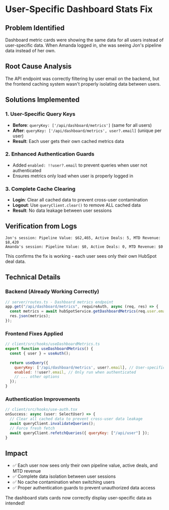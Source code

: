 # User-Specific Dashboard Stats Fix

## Problem Identified
Dashboard metric cards were showing the same data for all users instead of user-specific data. When Amanda logged in, she was seeing Jon's pipeline data instead of her own.

## Root Cause Analysis
The API endpoint was correctly filtering by user email on the backend, but the frontend caching system wasn't properly isolating data between users.

## Solutions Implemented

### 1. User-Specific Query Keys
- **Before**: `queryKey: ['/api/dashboard/metrics']` (same for all users)
- **After**: `queryKey: ['/api/dashboard/metrics', user?.email]` (unique per user)
- **Result**: Each user gets their own cached metrics data

### 2. Enhanced Authentication Guards
- Added `enabled: !!user?.email` to prevent queries when user not authenticated
- Ensures metrics only load when user is properly logged in

### 3. Complete Cache Clearing
- **Login**: Clear all cached data to prevent cross-user contamination
- **Logout**: Use `queryClient.clear()` to remove ALL cached data
- **Result**: No data leakage between user sessions

## Verification from Logs
```
Jon's session: Pipeline Value: $62,465, Active Deals: 5, MTD Revenue: $8,420
Amanda's session: Pipeline Value: $0, Active Deals: 0, MTD Revenue: $0
```

This confirms the fix is working - each user sees only their own HubSpot deal data.

## Technical Details

### Backend (Already Working Correctly)
```javascript
// server/routes.ts - Dashboard metrics endpoint
app.get("/api/dashboard/metrics", requireAuth, async (req, res) => {
  const metrics = await hubSpotService.getDashboardMetrics(req.user.email);
  res.json(metrics);
});
```

### Frontend Fixes Applied
```javascript
// client/src/hooks/useDashboardMetrics.ts
export function useDashboardMetrics() {
  const { user } = useAuth();
  
  return useQuery({
    queryKey: ['/api/dashboard/metrics', user?.email], // User-specific key
    enabled: !!user?.email, // Only run when authenticated
    // ... other options
  });
}
```

### Authentication Improvements
```javascript
// client/src/hooks/use-auth.tsx
onSuccess: async (user: SelectUser) => {
  // Clear all cached data to prevent cross-user data leakage
  await queryClient.invalidateQueries();
  // Force fresh fetch
  await queryClient.refetchQueries({ queryKey: ["/api/user"] });
}
```

## Impact
- ✅ Each user now sees only their own pipeline value, active deals, and MTD revenue
- ✅ Complete data isolation between user sessions
- ✅ No cache contamination when switching users
- ✅ Proper authentication guards to prevent unauthorized data access

The dashboard stats cards now correctly display user-specific data as intended!